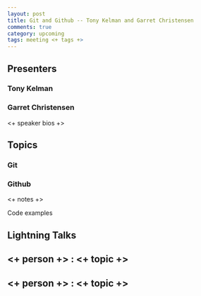 ```yaml
---
layout: post
title: Git and Github -- Tony Kelman and Garret Christensen
comments: true
category: upcoming
tags: meeting <+ tags +>
---
```


## Presenters
### Tony Kelman
### Garret Christensen

<+ speaker bios +> 

## Topics
### Git
### Github

<+ notes +>

Code examples 

## Lightning Talks 

## <+ person +> : <+ topic +>

## <+ person +> : <+ topic +>
